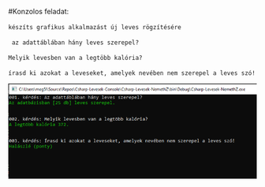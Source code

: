 #Konzolos feladat:

`készíts grafikus alkalmazást új leves rögzítésére`

` az adattáblában hány leves szerepel?`

`Melyik levesben van a legtöbb kalória?`

`írasd ki azokat a leveseket, amelyek nevében nem szerepel a leves szó!`


<img src="!futtatas-kep.PNG" alt="leves felvétele"/>
